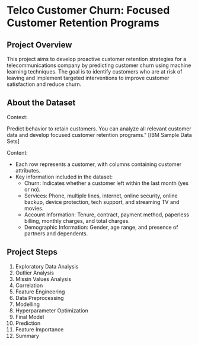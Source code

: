 
# Telco Customer Churn: Focused Customer Retention Programs

## Project Overview

This project aims to develop proactive customer retention strategies for a telecommunications company by predicting customer churn using machine learning techniques. The goal is to identify customers who are at risk of leaving and implement targeted interventions to improve customer satisfaction and reduce churn.

## About the Dataset

Context:

Predict behavior to retain customers. You can analyze all relevant customer data and develop focused customer retention programs." [IBM Sample Data Sets]

Content:

- Each row represents a customer, with columns containing customer attributes.
- Key information included in the dataset:
  - Churn: Indicates whether a customer left within the last month (yes or no).
  - Services: Phone, multiple lines, internet, online security, online backup, device protection, tech support, and streaming TV and movies.
  - Account Information: Tenure, contract, payment method, paperless billing, monthly charges, and total charges.
  - Demographic Information: Gender, age range, and presence of partners and dependents.

## Project Steps

1. Exploratory Data Analysis
2. Outlier Analysis
3. Missin Values Analysis
4. Correlation
5. Feature Engineering
6. Data Preprocessing
7. Modelling
8. Hyperparameter Optimization
9. Final Model
10. Prediction
11. Feature Importance
12. Summary
